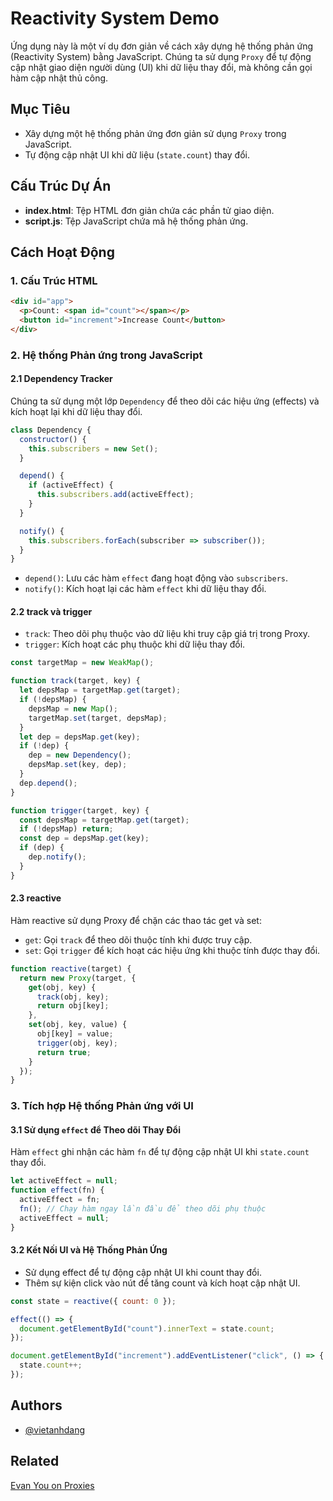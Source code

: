 # Reactivity System Demo

Ứng dụng này là một ví dụ đơn giản về cách xây dựng hệ thống phản ứng (Reactivity System) bằng JavaScript. Chúng ta sử dụng `Proxy` để tự động cập nhật giao diện người dùng (UI) khi dữ liệu thay đổi, mà không cần gọi hàm cập nhật thủ công.

## Mục Tiêu

- Xây dựng một hệ thống phản ứng đơn giản sử dụng `Proxy` trong JavaScript.
- Tự động cập nhật UI khi dữ liệu (`state.count`) thay đổi.

## Cấu Trúc Dự Án

- **index.html**: Tệp HTML đơn giản chứa các phần tử giao diện.
- **script.js**: Tệp JavaScript chứa mã hệ thống phản ứng.

## Cách Hoạt Động

### 1. Cấu Trúc HTML

```html
<div id="app">
  <p>Count: <span id="count"></span></p>
  <button id="increment">Increase Count</button>
</div>

```

### 2. Hệ thống Phản ứng trong JavaScript

#### 2.1 Dependency Tracker
Chúng ta sử dụng một lớp `Dependency` để theo dõi các hiệu ứng (effects) và kích hoạt lại khi dữ liệu thay đổi.

```js
class Dependency {
  constructor() {
    this.subscribers = new Set();
  }

  depend() {
    if (activeEffect) {
      this.subscribers.add(activeEffect);
    }
  }

  notify() {
    this.subscribers.forEach(subscriber => subscriber());
  }
}
```
+ `depend()`: Lưu các hàm `effect` đang hoạt động vào `subscribers`.
+ `notify()`: Kích hoạt lại các hàm `effect` khi dữ liệu thay đổi.

#### 2.2 track và trigger
+ `track`: Theo dõi phụ thuộc vào dữ liệu khi truy cập giá trị trong Proxy.
+ `trigger`: Kích hoạt các phụ thuộc khi dữ liệu thay đổi.
```js
const targetMap = new WeakMap();

function track(target, key) {
  let depsMap = targetMap.get(target);
  if (!depsMap) {
    depsMap = new Map();
    targetMap.set(target, depsMap);
  }
  let dep = depsMap.get(key);
  if (!dep) {
    dep = new Dependency();
    depsMap.set(key, dep);
  }
  dep.depend();
}

function trigger(target, key) {
  const depsMap = targetMap.get(target);
  if (!depsMap) return;
  const dep = depsMap.get(key);
  if (dep) {
    dep.notify();
  }
}

```

#### 2.3 reactive
Hàm reactive sử dụng Proxy để chặn các thao tác get và set:

+ `get`: Gọi `track` để theo dõi thuộc tính khi được truy cập.
+ `set`: Gọi `trigger` để kích hoạt các hiệu ứng khi thuộc tính được thay đổi.

```js
function reactive(target) {
  return new Proxy(target, {
    get(obj, key) {
      track(obj, key);
      return obj[key];
    },
    set(obj, key, value) {
      obj[key] = value;
      trigger(obj, key);
      return true;
    }
  });
}

```
### 3. Tích hợp Hệ thống Phản ứng với UI
#### 3.1 Sử dụng `effect` để Theo dõi Thay Đổi

Hàm `effect` ghi nhận các hàm `fn` để tự động cập nhật UI khi `state.count` thay đổi.
```js
let activeEffect = null;
function effect(fn) {
  activeEffect = fn;
  fn(); // Chạy hàm ngay lần đầu để theo dõi phụ thuộc
  activeEffect = null;
}
```

#### 3.2 Kết Nối UI và Hệ Thống Phản Ứng
+ Sử dụng effect để tự động cập nhật UI khi count thay đổi.
+ Thêm sự kiện click vào nút để tăng count và kích hoạt cập nhật UI.

```js
const state = reactive({ count: 0 });

effect(() => {
  document.getElementById("count").innerText = state.count;
});

document.getElementById("increment").addEventListener("click", () => {
  state.count++;
});
```

## Authors

- [@vietanhdang](https://www.github.com/vietanhdang)


## Related
[Evan You on Proxies](https://www.vuemastery.com/courses/advanced-components/evan-you-on-proxies)
